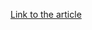 [Link to the article](https://nozominetworks.com/blog/blackmatter-ransomware-technical-analysis-and-tools-from-nozomi-networks-labs/)
